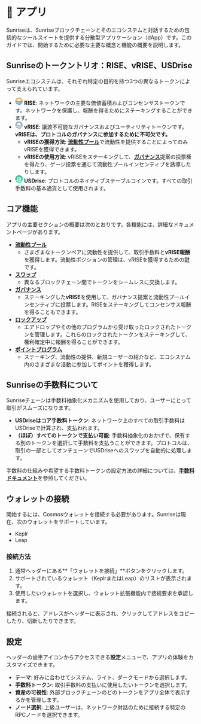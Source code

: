 # 🌅 アプリ

Sunriseは、Sunriseブロックチェーンとそのエコシステムと対話するための包括的なツールスイートを提供する分散型アプリケーション（dApp）です。このガイドでは、開始するために必要な主要な概念と機能の概要を説明します。

## Sunriseのトークントリオ：RISE、vRISE、USDrise

Sunriseエコシステムは、それぞれ特定の目的を持つ3つの異なるトークンによって支えられています。

* ![RISE](../../.gitbook/assets/RISE.png) **RISE**: ネットワークの主要な価値蓄積およびコンセンサストークンです。ネットワークを保護し、報酬を得るためにステーキングすることができます。
* ![vRISE](../../.gitbook/assets/vRISE.png) **vRISE**: 譲渡不可能なガバナンスおよびユーティリティトークンです。**vRISEは、プロトコルのガバナンスに参加するために不可欠です。**
  * **vRISEの獲得方法**: [**流動性プール**](liquidity-pool.md)で流動性を提供することによってのみvRISEを獲得できます。
  * **vRISEの使用方法**: vRISEをステーキングして、[**ガバナンス**](gov.md)提案の投票権を得たり、ゲージ投票を通じて流動性プールインセンティブを誘導したりします。
* ![USDrise](../../.gitbook/assets/USDrise.png) **USDrise**: プロトコルのネイティブステーブルコインです。すべての取引手数料の基本通貨として使用されます。

## コア機能

アプリの主要セクションの概要は次のとおりです。各機能には、詳細なドキュメントページがあります。

* [**流動性プール**](liquidity-pool.md)
  * さまざまなトークンペアに流動性を提供して、取引手数料と**vRISE報酬**を獲得します。流動性ポジションの管理は、vRISEを獲得するための鍵です。
* [**スワップ**](swap.md)
  * 異なるブロックチェーン間でトークンをシームレスに交換します。
* [**ガバナンス**](gov.md)
  * ステーキングした**vRISE**を使用して、ガバナンス提案と流動性プールインセンティブに投票します。RISEをステーキングしてコンセンサス報酬を得ることもできます。
* [**ロックアップ**](lockup.md)
  * エアドロップやその他のプログラムから受け取ったロックされたトークンを管理します。これらのロックされたトークンをステーキングして、権利確定中に報酬を得ることができます。
* [**ポイントプログラム**](point-program.md)
  * ステーキング、流動性の提供、新規ユーザーの紹介など、エコシステム内のさまざまな活動に参加してポイントを獲得します。

## Sunriseの手数料について

Sunriseチェーンは手数料抽象化メカニズムを使用しており、ユーザーにとって取引がスムーズになります。

* **USDriseはコア手数料トークン**: ネットワーク上のすべての取引手数料はUSDriseで計算され、支払われます。
* **（ほぼ）すべてのトークンで支払い可能**: 手数料抽象化のおかげで、保有する別のトークンを選択して手数料を支払うことができます。プロトコルは、取引の一部としてオンチェーンでUSDriseへのスワップを自動的に処理します。

手数料の仕組みや希望する手数料トークンの設定方法の詳細については、[**手数料ドキュメント**](fee.md)を参照してください。

## ウォレットの接続

開始するには、Cosmosウォレットを接続する必要があります。Sunriseは現在、次のウォレットをサポートしています。

* Keplr
* Leap

### 接続方法

1. 通常ヘッダーにある**「ウォレットを接続」**ボタンをクリックします。
2. サポートされているウォレット（KeplrまたはLeap）のリストが表示されます。
3. 使用したいウォレットを選択し、ウォレット拡張機能内で接続要求を承認します。

接続されると、アドレスがヘッダーに表示され、クリックしてアドレスをコピーしたり、切断したりできます。

## 設定

ヘッダーの歯車アイコンからアクセスできる**設定**メニューで、アプリの体験をカスタマイズできます。

* **テーマ**: 好みに合わせてシステム、ライト、ダークモードから選択します。
* **手数料トークン**: 取引手数料の支払いに使用したいトークンを選択します。
* **資産の可視性**: 外部ブロックチェーンのどのトークンをアプリ全体で表示するかを管理します。
* **ノード選択**: 上級ユーザーは、ネットワーク対話のために接続する特定のRPCノードを選択できます。
